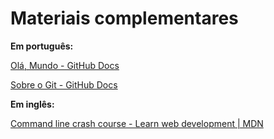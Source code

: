 # Materiais complementares

**Em português:**

[Olá, Mundo - GitHub Docs](https://docs.github.com/pt/get-started/quickstart/hello-world)

[Sobre o Git - GitHub Docs](https://docs.github.com/pt/get-started/using-git/about-git)

**Em inglês:**

[Command line crash course - Learn web development | MDN](https://developer.mozilla.org/en-US/docs/Learn/Tools_and_testing/Understanding_client-side_tools/Command_line)